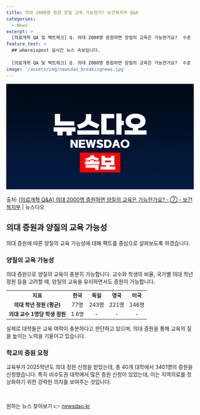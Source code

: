 ```yaml
---
title: 의대 2000명 증원 양질 교육 가능한가? 보건복지부 Q&A
categories:
  - News
excerpt: >
  [의료개혁 QA 및 팩트체크] Q. 의대 2000명 증원하면 양질의 교육은 가능한가요?  수준 높은 교육, …
feature_text: >
  ## whereispost 실시간 뉴스 속보입니다.

  [의료개혁 QA 및 팩트체크] Q. 의대 2000명 증원하면 양질의 교육은 가능한가요?  수준 높은 교육, …
image: '/assets/img/newsdao_breakingnews.jpg'
---
```


![뉴스다오 속보](/assets/img/newsdao_breakingnews.jpg)

<p>출처: <a href="https://newsdao.kr/3416" rel="dofollow">[의료개혁 Q&A] 의대 2000명 증원하면 양질의 교육은 가능한가요? - ⑦ - 보건복지부</a> | 뉴스다오</p>

<h2 data-ke-size="size26">의대 증원과 양질의 교육 가능성</h2>
<p data-ke-size="size16">의대 증원에 따른 양질의 교육 가능성에 대해 팩트를 중심으로 살펴보도록 하겠습니다.</p>

<h3>양질의 교육 가능성</h3>
<p data-ke-size="size16">의대 증원으로 양질의 교육이 충분히 가능합니다. 교수와 학생의 비율, 국가별 의대 학년 정원 등을 고려할 때, 양질의 교육을 유지하면서도 증원이 가능합니다.</p>

<table style="width: 100%;">
<tbody>
<tr>
<td style="text-align: center; height: 17px;"><b>지표</b></td>
<td style="text-align: center; height: 17px;"><b>한국</b></td>
<td style="text-align: center; height: 17px;"><b>독일</b></td>
<td style="text-align: center; height: 17px;"><b>영국</b></td>
<td style="text-align: center; height: 17px;"><b>미국</b></td>
</tr>
<tr>
<td style="text-align: center; height: 17px;"><b>의대 학년 정원 (평균)</b></td>
<td style="text-align: center; height: 17px;">77명</td>
<td style="text-align: center; height: 17px;">243명</td>
<td style="text-align: center; height: 17px;">221명</td>
<td style="text-align: center; height: 17px;">146명</td>
</tr>
<tr>
<td style="text-align: center; height: 17px;"><b>의대 교수 1명당 학생 정원</b></td>
<td style="text-align: center; height: 17px;">1.6명</td>
<td style="text-align: center; height: 17px;">-</td>
<td style="text-align: center; height: 17px;">-</td>
<td style="text-align: center; height: 17px;">-</td>
</tr>
</tbody>
</table>
<p data-ke-size="size16">실제로 대학들은 교육 여력이 충분하다고 판단하고 있으며, 의대 증원을 통해 교육의 질을 높이는 노력을 기울이고 있습니다.</p>

<h3>학교의 증원 요청</h3>
<p data-ke-size="size16">교육부가 2025학년도 의대 정원 신청을 받았는데, 총 40개 대학에서 3401명의 증원을 신청했습니다. 특히 비수도권 대학에서 많은 증원 신청이 있었는데, 이는 지역의료를 정상화하기 위한 강력한 의지를 보여주는 것입니다.</p>

<p data-ke-size="size16">&nbsp;</p> 

원하는 뉴스 찾아보기 👉 <a href="https://newsdao.kr" rel="dofollow">newsdao.kr</a>


